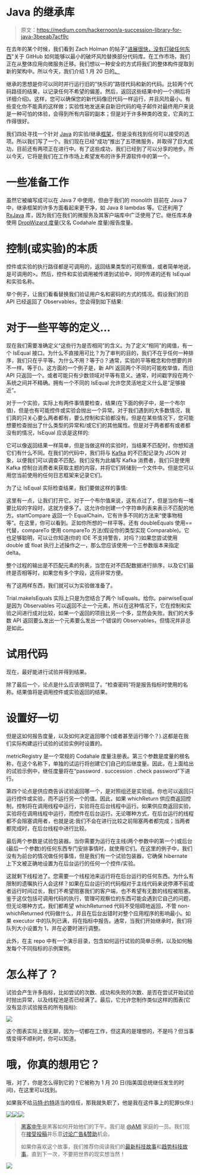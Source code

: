 # Java 的继承库

> 原文：<https://medium.com/hackernoon/a-succession-library-for-java-3beeab7acf9c>

在去年的某个时候，我们看到 Zach Holman 的帖子"[进展很快，没有打破任何东西](https://zachholman.com/talk/move-fast-break-nothing/)"关于 GitHub 如何能够以最小的破坏风险替换部分代码库。在工作市场，我们正在从整体应用向微服务迁移。我们想以一种安全的方式将我们的整体构件提取到新的架构中。所以今天，我们介绍 1 月 20 日的[。](https://github.com/workmarket-oss/jan20)

继承的思想是你可以同时并行运行旧的“快乐的”路径代码和新的代码。比较两个代码路径的结果，以记录任何不希望的偏差。然后，返回这些结果中的一个(稍后将详细介绍)。这样，您可以确保您的新代码像旧代码一样运行，并且风险最小。有些变化你不能真的这样做；实验性地发送来自新旧代码的电子邮件对最终用户来说是一种可怕的体验，会得到所有内容的副本；但是对于许多种类的改变，它真的工作得很好。

我们四处寻找一个针对 [Java](https://hackernoon.com/tagged/java) 的实验/继承[框架](https://hackernoon.com/tagged/framework)，但是没有找到任何可以接受的选项。所以我们写了一个。我们现在已经“成功”推出了五项微服务，并取得了巨大成功，目前还有两项正在进行中。有了这些成功，我们已经到了可以分享的地步。所以今天，它将是我们在工作市场上希望发布的许多开源软件中的第一个。

# 一些准备工作

虽然它被编写成可以在 Java 7 中使用，但由于我们的 monolith 目前在 Java 7 中，继承框架的许多方面看起来更干净，如 Java 8 lambdas 等。它还利用了 [RxJava](https://github.com/ReactiveX/RxJava) 库，因为我们在我们的微服务及其客户端库中广泛使用了它。继任库本身使用 [DropWizard 度量](http://metrics.dropwizard.io/3.1.0/)(又名 Codahale 度量)报告度量。

# 控制(或实验)的本质

控件或实验的执行路径都是可调用的，返回结果类型的可观察值，或者简单地说，是可调用的<observable>>。然后，控件和实验调用被传递到试验中，同时传递的还有 IsEqual 和实验名称。</observable>

举个例子，让我们看看替换我们验证用户名和密码的方式的情况。假设我们的旧 API 已经返回了 Observables，您会得到如下结果:

# 对于一些平等的定义…

现在我们需要准确定义“这些行为是否相同”的含义。为了定义“相同”的阈值，有一个 IsEqual 接口。为什么不直接用可比？为了审判的目的，我们不在乎任何一种排序，我们只在乎平等。为什么不用？等于()？通常，实验的平等概念和你想要的并不一样。等于()。这方面的一个例子是，新 API 返回两个不同的可能枚举值，而旧 API 只返回一个。或者可能只有少数领域对平等有意义。通常，时间戳字段在两个系统之间并不精确。拥有一个不同的 IsEqual 允许您灵活地定义什么是“足够接近”。

对于一个实验，实际上有两件事情要检查，结果(在下面的例子中，是一个布尔值)，但是也有可能控件或实验会抛出一个异常。对于我们遇到的大多数情况，我们真的只关心要么两者都有，要么控制和实验都没有。但是在某些情况下，您可能想要检查抛出了什么类型的异常和/或它们的其他属性。但是对于两者都有或者都没有的情况，IsEqual 应该是这样的:

它可以像返回结果一样简单，但是当做这样的实验时，当结果不匹配时，你想知道它们有什么不同。在我们的代码中，我们将与 [Kafka](http://kafka.apache.org/) 的不匹配记录为 JSON 对象，以便我们可以调查不匹配。我们没有为此编写 Kafka 消费者，我们只是使用 Kafka 控制台消费者来获取主题的内容，并将它们转储到一个文件中。但是您可以用您当前使用的任何日志框架来记录它们。

为了让 IsEqual 实际检查结果，我们要做这样的事情:

这里有一点，让我们打开它。对于一个布尔值来说，这有点过了，但是当你有一堆要比较的字段时，这就方便多了。这允许你创建一个字符串列表来表示不匹配的地方。startCompare 返回一个 EqualChain，它有许多不同的方法来“使事物相等”。在这里，你可以看到。正如你所想的一样平等。还有 doubleEquals 使用==代替，compareTo 使用 compareTo 方法(假设你的类型实现 Comparable)。它也足够聪明，可以让你知道(你的 IDE 不支持警告，对吗？)如果您尝试使用 double 或 float 执行上述操作之一，那么您应该使用一个三参数版本来指定 delta。

整个过程的输出是不匹配元素的列表，当您在对不匹配数据进行排序，以及它们最终是否相等时，如果您有多个字段，这将非常方便。

有了这两样东西，我们就可以为实验做准备了。

Trial.makeIsEquals 实际上只是为您结合了两个 IsEquals。给你。pairwiseEqual 是因为 Observables 可以返回不止一个元素，所以在这种情况下，它在控制和实验之间进行成对比较，如果一个返回的项目比另一个多，显然会失败。我们的大多数 API 返回要么发出一个元素要么发出一个错误的 Observables，但情况并非总是如此。

# 试用代码

现在，最好能进行试验并得到结果。

除了最后一个，论点是什么应该很明显了。“检查密码”将是报告指标时使用的名称。结果值将是调用控件或实验返回的结果。

# 设置好一切

但是这如何报告度量，以及如何决定返回哪个(或者甚至运行哪个？).这都是在我们实际构建运行试验的试验实例时设置的。

metricRegistry 是一个常规的 Codahale 度量注册表。第三个参数是度量的根名称，在这个名称下，单独的试运行将创建它们自己的后继度量。因此，在上面给出的试验示例中，继任度量将在“password . succession . check password”下进行。

第四个论点是供应商<whichreturn>告诉试验返回哪一个，是对照组还是实验组。你也可以返回只运行控件或实验，而不运行另一个的值。因此，如果 whichReturn 供应商返回控制，控制将在调用线程中运行，实验将在后台线程中运行。如果供应商返回实验，实验将在调用线程中运行，而控件在后台运行。无论哪种方式，在后台运行的线程都不会阻塞调用者，也就是说:我们不会在进行比较之前阻塞两者都完成；当两者都完成时，在后台线程中进行比较。</whichreturn>

最后两个参数是试验包装器。当你需要为运行在主线(两个参数中的第一个)或后台(最后一个参数)的任何东西专门安排事情时，就使用它们。在这里的例子中，我们没有为前台的情况做任何事情，但是我们有一个试验包装器，它确保 hibernate 上下文被正确地设置为在后台运行的任何一个控件/实验。

这就剩下线程池了。您需要一个线程池来运行将在后台运行的任何东西。为什么有限制的遗嘱执行人会这样？如果在后台运行的代码相对于主线代码来说停滞不前或者运行时间过长，我们不希望阻塞我们的客户端，也不希望有无数的线程被阻塞。鉴于这仅包括可调用代码的执行，管理可观察位的东西可能会遇到它自己的问题，但无论哪种方式，我们都希望 whichReturned 代码不受阻碍地返回，不管 non-whichReturned 代码做什么，并且在后台出错时对整个应用程序的影响最小。如果 executor 中的队列已满，将在指标中报告。通常，当我们开始继承时，我们将队列大小设置为 1，并在必要时进行调整。

此外，在主 repo 中有一个演示目录，包含如何运行试验的简单示例，以及如何触发每个不同指标的示例案例。

# 怎么样了？

试验会产生许多指标，比如尝试的次数、成功和失败的次数、是否在尝试开始试验时抛出异常，以及线程池是否已经满了。最后，它允许您制作类似这样的图表(它没有显示试验报告的所有指标):

![](img/f9f897750ddecf16baed61370542cc75.png)

这个图表实际上很无聊，因为一切都在工作，但这真的是理想的，不是吗？但当事情变得不顺利时，你可以知道。

# 哦，你真的想用它？

哦，对了，你是怎么得到它的？它被称为 1 月 20 日(指美国总统继任发生的时间)，在这里可以找到。

如果我不给[马特·约特](https://github.com/myott)适当的信任，那我就失职了，他是我在这件事上的犯罪伙伴:)

[![](img/50ef4044ecd4e250b5d50f368b775d38.png)](http://bit.ly/HackernoonFB)[![](img/979d9a46439d5aebbdcdca574e21dc81.png)](https://goo.gl/k7XYbx)[![](img/2930ba6bd2c12218fdbbf7e02c8746ff.png)](https://goo.gl/4ofytp)

> [黑客中午](http://bit.ly/Hackernoon)是黑客如何开始他们的下午。我们是 [@AMI](http://bit.ly/atAMIatAMI) 家庭的一员。我们现在[接受投稿](http://bit.ly/hackernoonsubmission)并乐意[讨论广告&赞助](mailto:partners@amipublications.com)机会。
> 
> 如果你喜欢这个故事，我们推荐你阅读我们的[最新科技故事](http://bit.ly/hackernoonlatestt)和[趋势科技故事](https://hackernoon.com/trending)。直到下一次，不要把世界的现实想当然！

![](img/be0ca55ba73a573dce11effb2ee80d56.png)